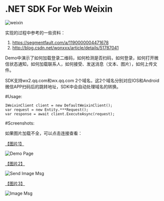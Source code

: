 # .NET SDK For Web Weixin

![weixin](http://static.esobing.com/images/wx/wx_0.png)

实现的过程中参考的一些资料：

1. https://segmentfault.com/a/1190000004471678
1. http://blog.csdn.net/wonxxx/article/details/51787041

Demo中演示了如何加载登录二维码，如何检测是否扫码，如何登录，如何打开微信状态通知，如何加载联系人，如何接受、发送消息（文本、图片），如何上传文件。

SDK支持wx2.qq.com和wx.qq.com 2个域名，这2个域名分别对应IOS和Android微信APP扫码后的跳转地址，SDK中会自动处理域名的转换。

#Usage:

    IWeixinClient client = new DefaultWeixinClient();
    var request = new Entity.***Request();
    var response = await client.ExecuteAsync(request);

#Screenshots:

如果图片加载不全，可以点击连接查看：

[【图片1】](http://static.esobing.com/images/wx/wx_1.png)

![Demo Page](http://static.esobing.com/images/wx/wx_1.png)

[【图片2】](http://static.esobing.com/images/wx/wx_2.png)

![Send Image Msg](http://static.esobing.com/images/wx/wx2.png)

[【图片3】](http://static.esobing.com/images/wx/wx3.png)

![Image Msg](http://static.esobing.com/images/wx/wx3.png)
